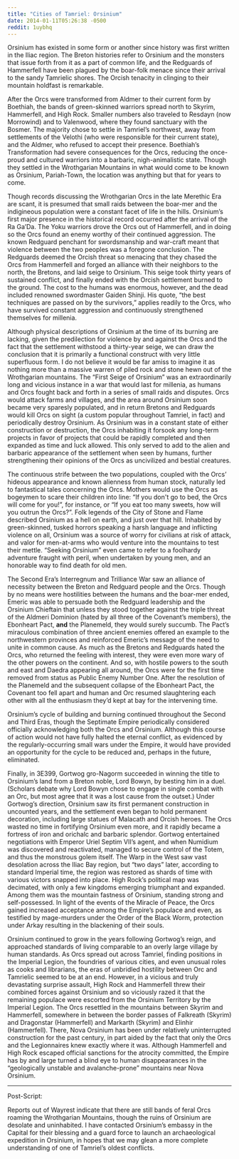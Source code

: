 ```yaml
---
title: "Cities of Tamriel: Orsinium"
date: 2014-01-11T05:26:38 -0500
reddit: 1uybhq
---
```


Orsinium has existed in some form or another since history was first written in
the Iliac region. The Breton histories refer to Orsinium and the monsters that
issue forth from it as a part of common life, and the Redguards of Hammerfell
have been plagued by the boar-folk menace since their arrival to the sandy
Tamrielic shores. The Orcish tenacity in clinging to their mountain holdfast is
remarkable.

After the Orcs were transformed from Aldmer to their current form by Boethiah,
the bands of green-skinned warriors spread north to Skyrim, Hammerfell, and High
Rock. Smaller numbers also traveled to Resdayn (now Morrowind) and to Valenwood,
where they found sanctuary with the Bosmer. The majority chose to settle in
Tamriel’s northwest, away from settlements of the Velothi (who were responsible
for their current state), and the Aldmer, who refused to accept their presence.
Boethiah’s Transformation had severe consequences for the Orcs, reducing the
once-proud and cultured warriors into a barbaric, nigh-animalistic state. Though
they settled in the Wrothgarian Mountains in what would come to be known as
Orsinium, Pariah-Town, the location was anything but that for years to come.

Though records discussing the Wrothgarian Orcs in the late Merethic Era are
scant, it is presumed that small raids between the boar-mer and the indigineous
population were a constant facet of life in the hills. Orsinium’s first major
presence in the historical record occurred after the arrival of the Ra Ga’Da.
The Yoku warriors drove the Orcs out of Hammerfell, and in doing so the Orcs
found an enemy worthy of their continued aggression. The known Redguard penchant
for swordsmanship and war-craft meant that violence between the two peoples was
a foregone conclusion. The Redguards deemed the Orcish threat so menacing that
they chased the Orcs from Hammerfell and forged an alliance with their neighbors
to the north, the Bretons, and laid seige to Orsinium. This seige took thirty
years of sustained conflict, and finally ended with the Orcish settlement burned
to the ground. The cost to the humans was enormous, however, and the dead
included renowned swordmaster Gaiden Shinji. His quote, “the best techniques are
passed on by the survivors,” applies readily to the Orcs, who have survived
constant aggression and continuously strengthened themselves for millenia.

Although physical descriptions of Orsinium at the time of its burning are
lacking, given the predilection for violence by and against the Orcs and the
fact that the settlement withstood a thirty-year seige, we can draw the
conclusion that it is primarily a functional construct with very little
superfluous form. I do not believe it would be far amiss to imagine it as
nothing more than a massive warren of piled rock and stone hewn out of the
Wrothgarian mountains. The “First Seige of Orsinium” was an extraordinarily long
and vicious instance in a war that would last for millenia, as humans and Orcs
fought back and forth in a series of small raids and disputes. Orcs would attack
farms and villages, and the area around Orsinium soon became very sparesly
populated, and in return Bretons and Redguards would kill Orcs on sight (a
custom popular throughout Tamriel, in fact) and periodically destroy Orsinium.
As Orsinium was in a constant state of either construction or destruction, the
Orcs inhabiting it forsook any long-term projects in favor of projects that
could be rapidly completed and then expanded as time and luck allowed. This only
served to add to the alien and barbaric appearance of the settlement when seen
by humans, further strengthening their opinions of the Orcs as uncivilized and
bestial creatures.

The continuous strife between the two populations, coupled with the Orcs’
hideous appearance and known alienness from human stock, naturally led to
fantastical tales concerning the Orcs. Mothers would use the Orcs as bogeymen to
scare their children into line: “If you don't go to bed, the Orcs will come for
you!”, for instance, or “If you eat too many sweets, how will you outrun the
Orcs?”. Folk legends of the City of Stone and Flame described Orsinium as a hell
on earth, and just over that hill. Inhabited by green-skinned, tusked horrors
speaking a harsh language and inflicting violence on all, Orsinium was a source
of worry for civilians at risk of attack, and valor for men-at-arms who would
venture into the mountains to test their mettle. “Seeking Orsinium” even came to
refer to a foolhardy adventure fraught with peril, when undertaken by young men,
and an honorable way to find death for old men.

The Second Era’s Interregnum and Trilliance War saw an alliance of necessity
between the Breton and Redguard people and the Orcs. Though by no means were
hostilities between the humans and the boar-mer ended, Emeric was able to
persuade both the Redguard leadership and the Orsinium Chieftain that unless
they stood together against the triple threat of the Aldmeri Dominion (hated by
all three of the Covenant’s members), the Ebonheart Pact, **and** the Planemeld,
they would surely succumb. The Pact’s miraculous combination of three ancient
enemies offered an example to the northwestern provinces and reinforced Emeric’s
message of the need to unite in common cause. As much as the Bretons and
Redguards hated the Orcs, who returned the feeling with interest, they were even
more wary of the other powers on the continent. And so, with hostile powers to
the south and east and Daedra appearing all around, the Orcs were for the first
time removed from status as Public Enemy Number One. After the resolution of the
Planemeld and the subsequent collapse of the Ebonheart Pact, the Covenant too
fell apart and human and Orc resumed slaughtering each other with all the
enthusiasm they’d kept at bay for the intervening time.

Orsinium’s cycle of building and burning continued throughout the Second and
Third Eras, though the Septimate Empire periodically considered officially
acknowledging both the Orcs and Orsinium. Although this course of action would
not have fully halted the eternal conflict, as evidenced by the
regularly-occurring small wars under the Empire, it would have provided an
opportunity for the cycle to be reduced and, perhaps in the future, eliminated.

Finally, in 3E399, Gortwog gro-Nagorm succeeded in winning the title to
Orsinium’s land from a Breton noble, Lord Bowyn, by besting him in a duel.
(Scholars debate why Lord Bowyn chose to engage in single combat with an Orc,
but most agree that it was a lost cause from the outset.) Under Gortwog’s
direction, Orsinium saw its first permanent construction in uncounted years, and
the settlement even began to hold permanent decoration, including large statues
of Malacath and Orcish heroes. The Orcs wasted no time in fortifying Orsinium
even more, and it rapidly became a fortress of iron and orichalc and barbaric
splendor. Gortwog entertained negotiations with Emperor Uriel Septim VII’s
agent, and when Numidium was discovered and reactivated, managed to secure
control of the Totem, and thus the monstrous golem itself. The Warp in the West
saw vast desolation across the Iliac Bay region, but “two days” later, according
to standard Imperial time, the region was restored as shards of time with
various victors snapped into place. High Rock’s political map was decimated,
with only a few kingdoms emerging triumphant and expanded. Among them was the
mountain fastness of Orsinium, standing strong and self-possessed. In light of
the events of the Miracle of Peace, the Orcs gained increased acceptance among
the Empire’s populace and even, as testified by mage-murders under the Order of
the Black Worm, protection under Arkay resulting in the blackening of their
souls.

Orsinium continued to grow in the years following Gortwog’s reign, and
approached standards of living comparable to an overly large village by human
standards. As Orcs spread out across Tamriel, finding positions in the Imperial
Legion, the foundries of various cities, and even unusual roles as cooks and
librarians, the eras of unbridled hostility between Orc and Tamrielic seemed to
be at an end. However, in a vicious and truly devastating surprise assault, High
Rock and Hammerfell threw their combined forces against Orsinium and so
viciously razed it that the remaining populace were escorted from the Orsinium
Territory by the Imperial Legion. The Orcs resettled in the mountains between
Skyrim and Hammerfell, somewhere in between the border passes of Falkreath
(Skyrim) and Dragonstar (Hammerfell) and Markarth (Skyrim) and Elinhir
(Hammerfell). There, Nova Orsinium has been under relatively uninterrupted
construction for the past century, in part aided by the fact that only the Orcs
and the Legionnaires knew exactly where it was. Although Hammerfell and High
Rock escaped official sanctions for the atrocity committed, the Empire has by
and large turned a blind eye to human disappearances in the “geologically
unstable and avalanche-prone” mountains near Nova Orsinium.

____

Post-Script:

Reports out of Wayrest indicate that there are still bands of feral Orcs roaming
the Wrothgarian Mountains, though the ruins of Orsinium are desolate and
uninhabited. I have contacted Orsinium’s embassy in the Capital for their
blessing and a guard force to launch an archaeological expedition in Orsinium,
in hopes that we may glean a more complete understanding of one of Tamriel’s
oldest conflicts.
